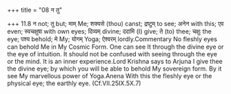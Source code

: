 +++
title = "08 न तु"

+++
11.8 न not; तु but; माम् Me; शक्यसे (thou) canst; द्रष्टुम् to see; अनेन
with this; एव even; स्वचक्षुषा with own eyes; दिव्यम् divine; ददामि (I)
give; ते (to) thee; चक्षुः the eye; पश्य behold; मे My; योगम् Yoga;
ऐश्वरम् lordly.Commentary No fleshly eyes can behold Me in My Cosmic
Form. One can see It through the divine eye or the eye of intuition. It
should not be confused with seeing through the eye or the mind. It is an
inner experience.Lord Krishna says to Arjuna I give thee the divine eye;
by which you will be able to behold My sovereign form. By it see My
marvellous power of Yoga.Anena With this the fleshly eye or the physical
eye; the earthly eye. (Cf.VII.25IX.5X.7)
